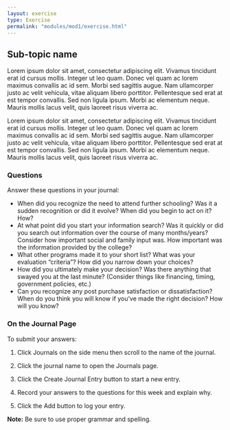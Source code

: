 ```yaml
---
layout: exercise
type: Exercise
permalink: "modules/mod1/exercise.html"
---
```


## Sub-topic name

Lorem ipsum dolor sit amet, consectetur adipiscing elit. Vivamus tincidunt erat id cursus mollis. Integer ut leo quam. Donec vel quam ac lorem maximus convallis ac id sem. Morbi sed sagittis augue. Nam ullamcorper justo ac velit vehicula, vitae aliquam libero porttitor. Pellentesque sed erat at est tempor convallis. Sed non ligula ipsum. Morbi ac elementum neque. Mauris mollis lacus velit, quis laoreet risus viverra ac.

Lorem ipsum dolor sit amet, consectetur adipiscing elit. Vivamus tincidunt erat id cursus mollis. Integer ut leo quam. Donec vel quam ac lorem maximus convallis ac id sem. Morbi sed sagittis augue. Nam ullamcorper justo ac velit vehicula, vitae aliquam libero porttitor. Pellentesque sed erat at est tempor convallis. Sed non ligula ipsum. Morbi ac elementum neque. Mauris mollis lacus velit, quis laoreet risus viverra ac.

### Questions

Answer these questions in your journal:

- When did you recognize the need to attend further schooling? Was it a sudden recognition or did it evolve? When did you begin to act on it? How?
- At what point did you start your information search? Was it quickly or did you search out information over the course of many months/years? Consider how important social and family input was. How important was the information provided by the college?
- What other programs made it to your short list? What was your evaluation “criteria”? How did you narrow down your choices?
- How did you ultimately make your decision? Was there anything that swayed you at the last minute? (Consider things like financing, timing, government policies, etc.)
- Can you recognize any post purchase satisfaction or dissatisfaction? When do you think you will know if you’ve made the right decision? How will you know?

### On the Journal Page

To submit your answers:

1. Click Journals on the side menu then scroll to the name of the journal.

2. Click the journal name to open the Journals page.

3. Click the Create Journal Entry button to start a new entry.

4. Record your answers to the questions for this week and explain why.

5. Click the Add button to log your entry.

__Note:__ Be sure to use proper grammar and spelling.